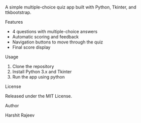A simple multiple-choice quiz app built with Python, Tkinter, and ttkbootstrap.

Features

- 4 questions with multiple-choice answers
- Automatic scoring and feedback
- Navigation buttons to move through the quiz
- Final score display

Usage

1. Clone the repository
2. Install Python 3.x and Tkinter
3. Run the app using python 

License

Released under the MIT License.

Author

Harshit Rajeev
